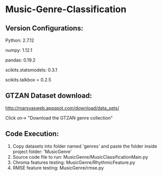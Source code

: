 # Music-Genre-Classification
## Version Configurations:

Python: 2.7.12

numpy: 1.12.1

pandas: 0.19.2

scikits.statsmodels: 0.3.1

scikits.talkbox = 0.2.5

## GTZAN Dataset download:

http://marsyasweb.appspot.com/download/data_sets/

Click on-> "Download the GTZAN genre collection"

## Code Execution:

1. Copy datasets into folder named 'genres' and paste the folder inside project folder: 'MusicGenre'
2. Source code file to run: MusicGenre/MusicClassificationMain.py
3. Chroma features testing: MusicGenre/RhythmicFeature.py
4. RMSE feature testing: MusicGenre/rmse.py

